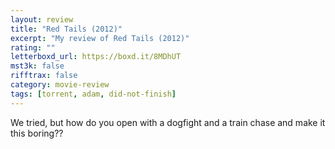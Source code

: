 ```yaml
---
layout: review
title: "Red Tails (2012)"
excerpt: "My review of Red Tails (2012)"
rating: ""
letterboxd_url: https://boxd.it/8MDhUT
mst3k: false
rifftrax: false
category: movie-review
tags: [torrent, adam, did-not-finish]
---
```


We tried, but how do you open with a dogfight and a train chase and make it this boring??
